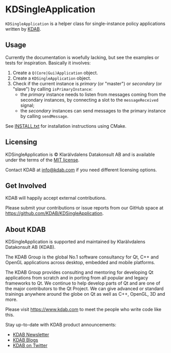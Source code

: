 # KDSingleApplication

`KDSingleApplication` is a helper class for single-instance policy applications
written by [KDAB](https://www.kdab.com).

## Usage

Currently the documentation is woefully lacking, but see the examples or tests
for inspiration. Basically it involves:

1. Create a `Q(Core|Gui)Application` object.
2. Create a `KDSingleApplication` object.
3. Check if the current instance is *primary* (or "master") or
   *secondary* (or "slave") by calling `isPrimaryInstance`:
    * the *primary* instance needs to listen from messages coming from the
      secondary instances, by connecting a slot to the `messageReceived` signal;
    * the *secondary* instances can send messages to the primary instance
      by calling `sendMessage`.

See [INSTALL.txt](INSTALL.txt) for installation instructions using CMake.

## Licensing

KDSingleApplication is © Klarälvdalens Datakonsult AB and is available
under the terms of the [MIT license](LICENSES/MIT.txt).

Contact KDAB at <info@kdab.com> if you need different licensing options.

## Get Involved

KDAB will happily accept external contributions.

Please submit your contributions or issue reports from our GitHub space at
<https://github.com/KDAB/KDSingleApplication>.

## About KDAB

KDSingleApplication is supported and maintained by Klarälvdalens Datakonsult AB (KDAB).

The KDAB Group is the global No.1 software consultancy for Qt, C++ and
OpenGL applications across desktop, embedded and mobile platforms.

The KDAB Group provides consulting and mentoring for developing Qt applications
from scratch and in porting from all popular and legacy frameworks to Qt.
We continue to help develop parts of Qt and are one of the major contributors
to the Qt Project. We can give advanced or standard trainings anywhere
around the globe on Qt as well as C++, OpenGL, 3D and more.

Please visit <https://www.kdab.com> to meet the people who write code like this.

Stay up-to-date with KDAB product announcements:

* [KDAB Newsletter](https://news.kdab.com)
* [KDAB Blogs](https://www.kdab.com/category/blogs)
* [KDAB on Twitter](https://twitter.com/KDABQt)

